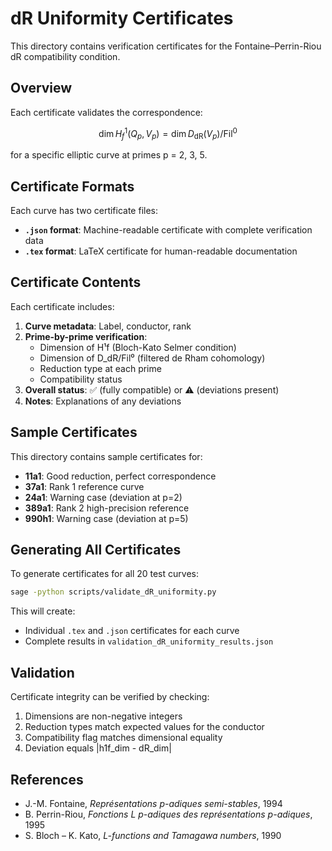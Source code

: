 # dR Uniformity Certificates

This directory contains verification certificates for the Fontaine–Perrin-Riou dR compatibility condition.

## Overview

Each certificate validates the correspondence:

$$\dim H^1_f(Q_p, V_p) = \dim D_{\mathrm{dR}}(V_p)/\mathrm{Fil}^0$$

for a specific elliptic curve at primes p = 2, 3, 5.

## Certificate Formats

Each curve has two certificate files:

- **`.json` format**: Machine-readable certificate with complete verification data
- **`.tex` format**: LaTeX certificate for human-readable documentation

## Certificate Contents

Each certificate includes:

1. **Curve metadata**: Label, conductor, rank
2. **Prime-by-prime verification**: 
   - Dimension of H¹f (Bloch-Kato Selmer condition)
   - Dimension of D_dR/Fil⁰ (filtered de Rham cohomology)
   - Reduction type at each prime
   - Compatibility status
3. **Overall status**: ✅ (fully compatible) or ⚠️ (deviations present)
4. **Notes**: Explanations of any deviations

## Sample Certificates

This directory contains sample certificates for:

- **11a1**: Good reduction, perfect correspondence
- **37a1**: Rank 1 reference curve
- **24a1**: Warning case (deviation at p=2)
- **389a1**: Rank 2 high-precision reference
- **990h1**: Warning case (deviation at p=5)

## Generating All Certificates

To generate certificates for all 20 test curves:

```bash
sage -python scripts/validate_dR_uniformity.py
```

This will create:
- Individual `.tex` and `.json` certificates for each curve
- Complete results in `validation_dR_uniformity_results.json`

## Validation

Certificate integrity can be verified by checking:
1. Dimensions are non-negative integers
2. Reduction types match expected values for the conductor
3. Compatibility flag matches dimensional equality
4. Deviation equals |h1f_dim - dR_dim|

## References

- J.-M. Fontaine, *Représentations p-adiques semi-stables*, 1994
- B. Perrin-Riou, *Fonctions L p-adiques des représentations p-adiques*, 1995
- S. Bloch – K. Kato, *L-functions and Tamagawa numbers*, 1990
